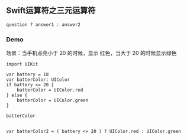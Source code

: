 ## Swift运算符之三元运算符


```
question ? answer1 : answer2
```

### Demo
场景：当手机点亮小于 20 的时候，显示 红色，当大于 20 的时候显示绿色
```
import UIKit

var battery = 18
var batterColor: UIColor
if battery <= 20 {
    batterColor = UIColor.red
} else {
    batterColor = UIColor.green
}

batterColor


var batterColor2 = ( battery <= 20 ) ? UIColor.red : UIColor.green
```
